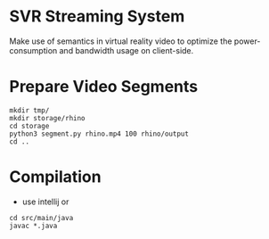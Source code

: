 # SVR Streaming System
Make use of semantics in virtual reality video to optimize the power-consumption
and bandwidth usage on client-side.

# Prepare Video Segments
```
mkdir tmp/
mkdir storage/rhino
cd storage
python3 segment.py rhino.mp4 100 rhino/output
cd ..
```

# Compilation
- use intellij or
```
cd src/main/java
javac *.java
```

